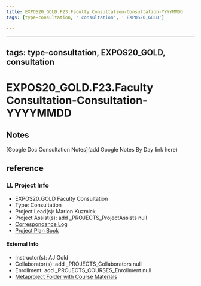 ```yaml
---
title: EXPOS20_GOLD.F23.Faculty Consultation-Consultation-YYYYMMDD
tags: [type-consultation, ' consultation', ' EXPOS20_GOLD']

---
```


---
tags: type-consultation, EXPOS20_GOLD, consultation
---
# EXPOS20_GOLD.F23.Faculty Consultation-Consultation-YYYYMMDD

## Notes
[Google Doc Consultation Notes](add Google Notes By Day link here)

## reference
### LL Project Info
* EXPOS20_GOLD Faculty Consultation
* Type: Consultation
* Project Lead(s): Marlon Kuzmick
* Project Assist(s): add _PROJECTS_ProjectAssists null
* [Correspondance Log](https://drive.google.com/drive/folders/1oeKKtFZBQAt2JHNnuCgIgmVLgdncvDRk?usp=drive_link)
* [Project Plan Book](https://hackmd.io/@ll-23-24/r1QQlbrC3)

#### External Info
* Instructor(s): AJ Gold
* Collaborator(s): add _PROJECTS_Collaborators null
* Enrollment: add _PROJECTS_COURSES_Enrollment null
* [Metaproject Folder with Course Materials](https://drive.google.com/drive/folders/1nkwH7-egBtZKqRkCpjyn15eGtbYPdChD?usp=drive_link)
